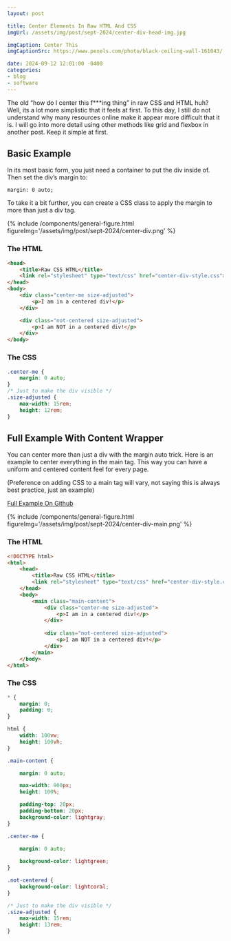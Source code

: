 ```yaml
---
layout: post

title: Center Elements In Raw HTML And CSS
imgUrl: /assets/img/post/sept-2024/center-div-head-img.jpg

imgCaption: Center This
imgCaptionSrc: https://www.pexels.com/photo/black-ceiling-wall-161043/

date: 2024-09-12 12:01:00 -0400
categories:
- blog
- software
---
```

The old “how do I center this f***ing thing” in raw CSS and HTML huh? Well, its a lot more simplistic that it feels at first. To this day, I still do not understand why many resources online make it appear more difficult that it is. I will go into more detail using other methods like grid and flexbox in another post. Keep it simple at first.

## Basic Example

In its most basic form, you just need a container to put the div inside of. Then set the div’s margin to:

```
margin: 0 auto;
```

To take it a bit further, you can create a CSS class to apply the margin to more than just a div tag.

{% include /components/general-figure.html figureImg='/assets/img/post/sept-2024/center-div.png' %}

### The HTML
```html
<head>
    <title>Raw CSS HTML</title>
    <link rel="stylesheet" type="text/css" href="center-div-style.css">
</head>
<body>
    <div class="center-me size-adjusted">
        <p>I am in a centered div!</p>
    </div>

    <div class="not-centered size-adjusted">
        <p>I am NOT in a centered div!</p>
    </div>
</body>
```

### The CSS
```css
.center-me {
    margin: 0 auto;
}
/* Just to make the div visible */
.size-adjusted {
    max-width: 15rem;
    height: 12rem;
}
```

## Full Example With Content Wrapper

You can center more than just a div with the margin auto trick. Here is an example to center everything in the main tag. This way you can have a uniform and centered content feel for every page.

(Preference on adding CSS to a main tag will vary, not saying this is always best practice, just an example)

<a href="https://github.com/MaliwanDynamics/center-div">Full Example On Github</a>

{% include /components/general-figure.html figureImg='/assets/img/post/sept-2024/center-div-main.png' %}

### The HTML
```html
<!DOCTYPE html>
<html>
    <head>
        <title>Raw CSS HTML</title>
        <link rel="stylesheet" type="text/css" href="center-div-style.css">
    </head>
    <body>
        <main class="main-content">
            <div class="center-me size-adjusted">
                <p>I am in a centered div!</p>
            </div>
    
            <div class="not-centered size-adjusted">
                <p>I am NOT in a centered div!</p>
            </div>
        </main>
    </body>
</html>
```

### The CSS
```css
* {
    margin: 0;
    padding: 0;
}

html {
    width: 100vw;
    height: 100vh;
}

.main-content {

    margin: 0 auto;

    max-width: 900px;
    height: 100%;

    padding-top: 20px;
    padding-bottom: 20px;
    background-color: lightgray;
}

.center-me {
    
    margin: 0 auto;

    background-color: lightgreen;
}

.not-centered {
    background-color: lightcoral;
}

/* Just to make the div visible */
.size-adjusted {
    max-width: 15rem;
    height: 13rem;
}
```